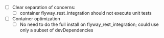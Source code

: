 - [ ] Clear separation of concerns:
  - [ ] container flyway_rest_integration should not execute unit tests
- [ ] Container optimization
  - [ ] No need to do the full install on flyway_rest_integration; could use only a subset of devDependencies